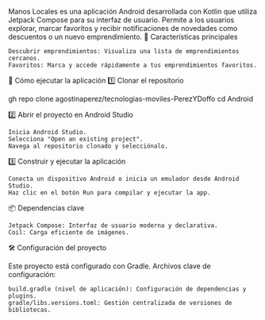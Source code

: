 Manos Locales es una aplicación Android desarrollada con Kotlin que utiliza Jetpack Compose para su interfaz de usuario. Permite a los usuarios explorar, marcar favoritos y recibir notificaciones de novedades como descuentos o un nuevo emprendimiento.
🎯 Características principales

    Descubrir emprendimientos: Visualiza una lista de emprendimientos cercanos.
    Favoritos: Marca y accede rápidamente a tus emprendimientos favoritos.

🚀 Cómo ejecutar la aplicación
1️⃣ Clonar el repositorio

   gh repo clone agostinaperez/tecnologias-moviles-PerezYDoffo
   cd Android

2️⃣ Abrir el proyecto en Android Studio

    Inicia Android Studio.
    Selecciona "Open an existing project".
    Navega al repositorio clonado y selecciónalo.

3️⃣  Construir y ejecutar la aplicación

    Conecta un dispositivo Android o inicia un emulador desde Android Studio.
    Haz clic en el botón Run para compilar y ejecutar la app.

📦 Dependencias clave

    Jetpack Compose: Interfaz de usuario moderna y declarativa.
    Coil: Carga eficiente de imágenes.

🛠 Configuración del proyecto

Este proyecto está configurado con Gradle. Archivos clave de configuración:

    build.gradle (nivel de aplicación): Configuración de dependencias y plugins.
    gradle/libs.versions.toml: Gestión centralizada de versiones de bibliotecas.
